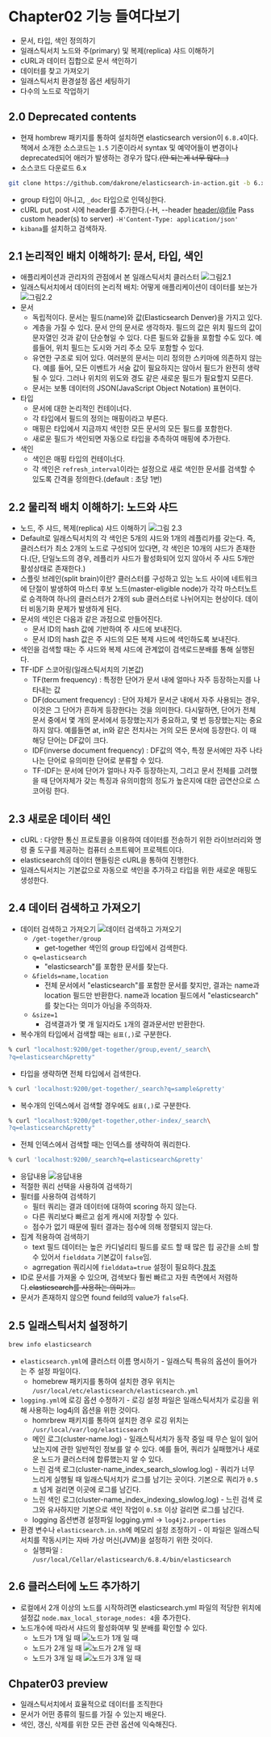 # Chapter02 기능 들여다보기
- 문서, 타입, 색인 정의하기
- 일래스틱서치 노드와 주(primary) 및 복제(replica) 샤드 이해하기
- cURL과 데이터 집합으로 문서 색인하기
- 데이터를 찾고 가져오기
- 일래스틱서치 환경설정 옵션 세팅하기
- 다수의 노드로 작업하기

## 2.0 Deprecated contents
- 현재 hombrew 패키지를 통하여 설치하면 elasticsearch version이 `6.8.4`이다. 책에서 소개한 소스코드는 `1.5` 기준이라서 syntax 및 예약어들이 변경이나 deprecated되어 애러가 발생하는 경우가 많다.~~(안 되는게 너무 많다...)~~
- 소스코드 다운로드 6.x
```bash
git clone https://github.com/dakrone/elasticsearch-in-action.git -b 6.x
```
- group 타입이 아니고, `_doc` 타입으로 인덱싱한다.
- cURL put, post 시에 header를 추가한다.(-H, --header <header/@file> Pass custom header(s) to server)
`-H'Content-Type: application/json'`
- `kibana`를 설치하고 검색하자.

## 2.1 논리적인 배치 이해하기: 문서, 타입, 색인
- 애플리케이션과 관리자의 관점에서 본 일래스틱서치 클러스터
![그림2.1](https://user-images.githubusercontent.com/49108738/69000721-77618900-0917-11ea-8141-34b1c6e5c797.png)
- 일래스틱서치에서 데이터의 논리적 배치: 어떻게 애플리케이션이 데이터를 보는가
![그림2.2](https://user-images.githubusercontent.com/49108738/69000782-6ebd8280-0918-11ea-8edf-c3b42310e8c7.png)
- 문서
  - 독립적이다. 문서는 필드(name)와 값(Elasticsearch Denver)을 가지고 있다.
  - 계층을 가질 수 있다. 문서 안의 문서로 생각하자. 필드의 값은 위치 필드의 값이 문자열인 것과 같이 단순형일 수 있다. 다른 필드와 값들을 포함할 수도 있다. 예를들어, 위치 필드는 도시와 거리 주소 모두 포함할 수 있다.
  - 유연한 구조로 되어 있다. 여러분의 문서는 미리 정의한 스키마에 의존하지 않는다. 예를 들어, 모든 이벤트가 서술 값이 필요하지는 않아서 필드가 완전히 생략될 수 있다. 그러나 위치의 위도와 경도 같은 새로운 필드가 필요할지 모른다.
  - 문서는 보통 데이터의 JSON(JavaScript Object Notation) 표현이다.
- 타입
  - 문서에 대한 논리적인 컨테이너다.
  - 각 타입에서 필드의 정의는 매핑이라고 부른다.
  - 매핑은 타입에서 지금까지 색인한 모든 문서의 모든 필드를 포함한다.
  - 새로운 필드가 색인되면 자동으로 타입을 추측하여 매핑에 추가한다.
- 색인
  - 색인은 매핑 타입의 컨테이너다.
  - 각 색인은 `refresh_interval`이라는 설정으로 새로 색인한 문서를 검색할 수 있도록 간격을 정의한다.(default : 초당 1번)
  
## 2.2 물리적 배치 이해하기: 노드와 샤드
- 노드, 주 샤드, 복제(replica) 샤드 이해하기
![그림 2.3](https://user-images.githubusercontent.com/49108738/69001070-f8228400-091b-11ea-9b99-ea024bad21cf.png)
- Default로 일래스틱서치의 각 색인은 5개의 샤드와 1개의 레플리카를 갖는다. 즉, 클러스터가 최소 2개의 노드로 구성되어 있다면, 각 색인은 10개의 샤드가 존재한다.(단, 단일노드의 경우, 레플리카 샤드가 활성화되어 있지 않아서 주 샤드 5개만 활성상태로 존재한다.)
- 스플릿 브레인(split brain)이란? 클러스터를 구성하고 있는 노드 사이에 네트워크에 단절이 발생하여 마스터 후보 노드(master-eligible node)가 각각 마스터노트로 승격하여 하나의 클러스터가 2개의 sub 클러스터로 나뉘어지는 현상이다. 데이터 비동기화 문제가 발생하게 된다.
- 문서의 색인은 다음과 같은 과정으로 만들어진다.
  - 문서 ID의 hash 값에 기반하여 주 샤드에 보내진다.
  - 문서 ID의 hash 값은 주 샤드의 모든 복제 샤드에 색인하도록 보내진다.
- 색인을 검색할 때는 주 샤드와 복제 샤드에 관계없이 검색로드분배를 통해 실행된다.
- TF-IDF 스코어링(일래스틱서치의 기본값)
  - TF(term frequency) :  특정한 단어가 문서 내에 얼마나 자주 등장하는지를 나타내는 값
  - DF(document frequency) : 단어 자체가 문서군 내에서 자주 사용되는 경우, 이것은 그 단어가 흔하게 등장한다는 것을 의미한다. 다시말하면, 단어가 전체 문서 중에서 몇 개의 문서에서 등장했는지가 중요하고, 몇 번 등장했는지는 중요하지 않다. 예를들면 at, in와 같은 전치사는 거의 모든 문서에 등장한다. 이 때 해당 단어는 DF값이 크다.
  - IDF(inverse document frequency) : DF값의 역수, 특정 문서에만 자주 나타나는 단어로 유의미한 단어로 분류할 수 있다.
  - TF-IDF는 문서에 단어가 얼마나 자주 등장하는지, 그리고 문서 전체를 고려했을 때 단어자체가 갖는 특징과 유의미함의 정도가 높은지에 대한 곱연산으로 스코어링 한다.

## 2.3 새로운 데이터 색인
- cURL : 다양한 통신 프로토콜을 이용하여 데이터를 전송하기 위한 라이브러리와 명령 줄 도구를 제공하는 컴퓨터 소프트웨어 프로젝트이다.
- elasticsearch의 데이터 핸들링은 cURL을 통하여 진행한다.
- 일래스틱서치는 기본값으로 자동으로 색인을 추가하고 타입을 위한 새로운 매핑도 생성한다.

## 2.4 데이터 검색하고 가져오기
- 데이터 검색하고 가져오기
![데이터 검색하고 가져오기](https://user-images.githubusercontent.com/49108738/69001768-9b2ccb00-0927-11ea-83eb-d4f6efdd39b2.png)
  - `/get-together/group`
    - get-together 색인의 group 타입에서 검색한다.
  - `q=elasticsearch`
    - "elasticsearch"를 포함한 문서를 찾는다.
  - `&fields=name,location`
    - 전체 문서에서 "elasticsearch"를 포함한 문서를 찾지만, 결과는 name과 location 필드만 반환한다. name과 location 필드에서 "elasticsearch" 를 찾는다는 의미가 아님을 주의하자.
  - `&size=1`
    - 검색결과가 몇 개 일지라도 `1`개의 결과문서만 반환한다.   
- 복수개의 타입에서 검색할 때는 `쉼표(,)`로 구분한다.
```bash
% curl "localhost:9200/get-together/group,event/_search\
?q=elasticsearch&pretty"
```
- 타입을 생략하면 전체 타입에서 검색한다.
```bash
% curl 'localhost:9200/get-together/_search?q=sample&pretty'
```
- 복수개의 인덱스에서 검색할 경우에도 `쉼표(,)`로 구분한다.
```bash
% curl "localhost:9200/get-together,other-index/_search\
?q=elasticsearch&pretty"
```
- 전체 인덱스에서 검색할 때는 인덱스를 생략하여 쿼리한다.
```bash
% curl 'localhost:9200/_search?q=elasticsearch&pretty'
```
- 응답내용
![응답내용](https://user-images.githubusercontent.com/49108738/69001974-2b204400-092b-11ea-98d5-e96cae12bb81.png)
- 적절한 쿼리 선택을 사용하여 검색하기
- 필터를 사용하여 검색하기
  - 필터 쿼리는 결과 데이터에 대하여 scoring 하지 않는다.
  - 다른 쿼리보다 빠르고 쉽게 캐시에 저장할 수 있다.
  - 점수가 없기 때문에 필터 결과는 점수에 의해 정렬되지 않는다.
- 집계 적용하여 검색하기
  - text 필드 데이터는 높은 카디널리티 필드를 로드 할 때 많은 힙 공간을 소비 할 수 있어서 `fielddata` 기본값이 `false`임.
  - agrregation 쿼리시에 `fielddata=true` 설정이 필요하다.[참조](https://www.elastic.co/guide/en/elasticsearch/reference/current/fielddata.html)
- ID로 문서를 가져올 수 있으며, 검색보다 훨씬 빠르고 자원 측면에서 저렴하다.~~elasticsearch를 사용하는 의미가...~~
- 문서가 존재하지 않으면 found feild의 value가 `false`다.

## 2.5 일래스틱서치 설정하기
```bash
brew info elasticsearch
```
- `elasticsearch.yml`에 클러스터 이름 명시하기 - 일래스틱 특유의 옵션이 들어가는 주 설정 파일이다.
  - homebrew 패키지를 통하여 설치한 경우 위치는 `/usr/local/etc/elasticsearch/elasticsearch.yml`
- `logging.yml`에 로깅 옵션 수정하기 - 로깅 설정 파일은 일래스틱서치가 로깅을 위해 사용하는 log4j의 옵션을 위한 것이다.
  - homrbrew 패키지를 통하여 설치한 경우 로깅 위치는 `/usr/local/var/log/elasticsearch`
  - 메인 로그(cluster-name.log) - 일래스틱서치가 동작 중일 때 무슨 일이 일어났는지에 관한 일반적인 정보를 알 수 있다. 예를 들어, 쿼리가 실패했거나 새로운 노드가 클러스터에 합류했는지 알 수 있다.
  - 느린 검색 로그(cluster-name_index_search_slowlog.log) - 쿼리가 너무 느리게 실행될 때 일래스틱서치가 로그를 남기는 곳이다. 기본으로 쿼리가 `0.5초` 넘게 걸리면 이곳에 로그를 남긴다.
  - 느린 색인 로그(cluster-name_index_indexing_slowlog.log) - 느린 검색 로그와 유사하지만 기본으로 색인 작업이 `0.5초` 이상 걸리면 로그를 남긴다.
  - logging 옵션변경 설정파일 logging.yml -> `log4j2.properties`
- 환경 변수나 `elasticsearch.in.sh`에 메모리 설정 조정하기 - 이 파일은 일래스틱서치를 작동시키는 자바 가상 머신(JVM)을 설정하기 위한 것이다.
  - 실행파일 : `/usr/local/Cellar/elasticsearch/6.8.4/bin/elasticsearch`

## 2.6 클러스터에 노드 추가하기
- 로컬에서 2개 이상의 노드를 시작하려면 elasticsearch.yml 파일의 적당한 위치에 설정값 `node.max_local_storage_nodes: 4`을 추가한다.
- 노드개수에 따라서 샤드의 활성화여부 및 분배를 확인할 수 있다.
  - 노드가 1개 일 때
![노드가 1개 일 때](https://user-images.githubusercontent.com/49108738/69058218-974b9680-0a56-11ea-8d60-e549358178fb.png)
  - 노드가 2개 일 때
![노드가 2개 일 때](https://user-images.githubusercontent.com/49108738/69058269-b2b6a180-0a56-11ea-8dbc-f69f76782196.png)
  - 노드가 3개 일 때 
![노드가 3개 일 때](https://user-images.githubusercontent.com/49108738/69058370-e09be600-0a56-11ea-95dd-7b29d2fc0d8a.png)

## Chpater03 preview
- 일래스틱서치에서 효율적으로 데이터를 조직한다
- 문서가 어떤 종류의 필드를 가질 수 있는지 배운다.
- 색인, 갱신, 삭제를 위한 모든 관련 옵션에 익숙해진다.
